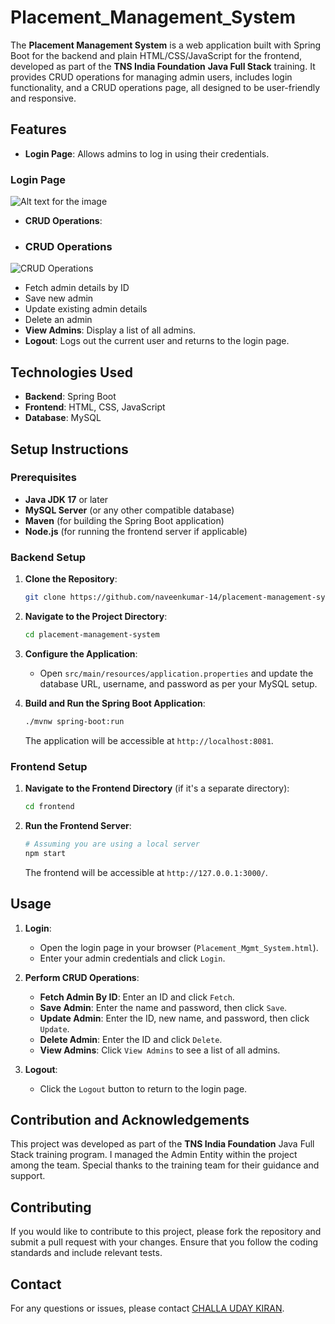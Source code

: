 # Placement_Management_System

The **Placement Management System** is a web application built with Spring Boot for the backend and plain HTML/CSS/JavaScript for the frontend, developed as part of the **TNS India Foundation** **Java Full Stack** training. It provides CRUD operations for managing admin users, includes login functionality, and a CRUD operations page, all designed to be user-friendly and responsive.
## Features

- **Login Page**: Allows admins to log in using their credentials.
### Login Page
![Alt text for the image](Sample/1.jpg)
- **CRUD Operations**:
- ### CRUD Operations
![CRUD Operations](Sample/2.jpg)
  - Fetch admin details by ID
  - Save new admin
  - Update existing admin details
  - Delete an admin
- **View Admins**: Display a list of all admins.
- **Logout**: Logs out the current user and returns to the login page.

## Technologies Used

- **Backend**: Spring Boot
- **Frontend**: HTML, CSS, JavaScript
- **Database**: MySQL

## Setup Instructions

### Prerequisites

- **Java JDK 17** or later
- **MySQL Server** (or any other compatible database)
- **Maven** (for building the Spring Boot application)
- **Node.js** (for running the frontend server if applicable)

### Backend Setup

1. **Clone the Repository**:
   ```bash
   git clone https://github.com/naveenkumar-14/placement-management-system.git
   ```

2. **Navigate to the Project Directory**:
   ```bash
   cd placement-management-system
   ```

3. **Configure the Application**:
   - Open `src/main/resources/application.properties` and update the database URL, username, and password as per your MySQL setup.

4. **Build and Run the Spring Boot Application**:
   ```bash
   ./mvnw spring-boot:run
   ```
   The application will be accessible at `http://localhost:8081`.

### Frontend Setup

1. **Navigate to the Frontend Directory** (if it's a separate directory):
   ```bash
   cd frontend
   ```

2. **Run the Frontend Server**:
   ```bash
   # Assuming you are using a local server
   npm start
   ```
   The frontend will be accessible at `http://127.0.0.1:3000/`.

## Usage

1. **Login**:
   - Open the login page in your browser (`Placement_Mgmt_System.html`).
   - Enter your admin credentials and click `Login`.

2. **Perform CRUD Operations**:
   - **Fetch Admin By ID**: Enter an ID and click `Fetch`.
   - **Save Admin**: Enter the name and password, then click `Save`.
   - **Update Admin**: Enter the ID, new name, and password, then click `Update`.
   - **Delete Admin**: Enter the ID and click `Delete`.
   - **View Admins**: Click `View Admins` to see a list of all admins.

3. **Logout**:
   - Click the `Logout` button to return to the login page.

## Contribution and Acknowledgements

This project was developed as part of the **TNS India Foundation** Java Full Stack training program. I managed the Admin Entity within the project among the team. Special thanks to the training team for their guidance and support.

## Contributing

If you would like to contribute to this project, please fork the repository and submit a pull request with your changes. Ensure that you follow the coding standards and include relevant tests.

## Contact

For any questions or issues, please contact [CHALLA UDAY KIRAN](mailto:udaychalla03@gmail.com).
